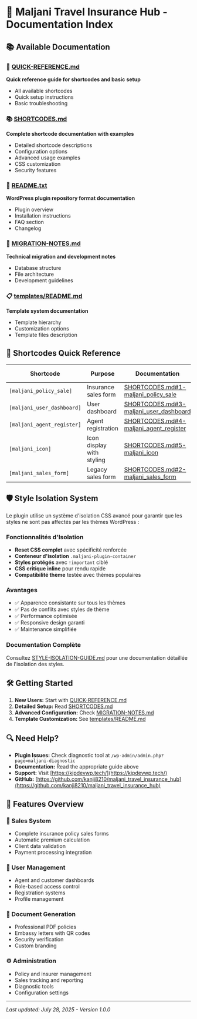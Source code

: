 # 📖 Maljani Travel Insurance Hub - Documentation Index

## 📚 Available Documentation

### 🚀 [QUICK-REFERENCE.md](QUICK-REFERENCE.md)
**Quick reference guide for shortcodes and basic setup**
- All available shortcodes
- Quick setup instructions
- Basic troubleshooting

### 📚 [SHORTCODES.md](SHORTCODES.md)
**Complete shortcode documentation with examples**
- Detailed shortcode descriptions
- Configuration options
- Advanced usage examples
- CSS customization
- Security features

### 📄 [README.txt](README.txt)
**WordPress plugin repository format documentation**
- Plugin overview
- Installation instructions
- FAQ section
- Changelog

### 🔧 [MIGRATION-NOTES.md](MIGRATION-NOTES.md)
**Technical migration and development notes**
- Database structure
- File architecture
- Development guidelines

### 📋 [templates/README.md](templates/README.md)
**Template system documentation**
- Template hierarchy
- Customization options
- Template files description

## 🎯 Shortcodes Quick Reference

| Shortcode | Purpose | Documentation | Style Protection |
|-----------|---------|---------------|------------------|
| `[maljani_policy_sale]` | Insurance sales form | [SHORTCODES.md#1-maljani_policy_sale](SHORTCODES.md#1-maljani_policy_sale) | ✅ Isolated |
| `[maljani_user_dashboard]` | User dashboard | [SHORTCODES.md#3-maljani_user_dashboard](SHORTCODES.md#3-maljani_user_dashboard) | ✅ Isolated |
| `[maljani_agent_register]` | Agent registration | [SHORTCODES.md#4-maljani_agent_register](SHORTCODES.md#4-maljani_agent_register) | ✅ Isolated |
| `[maljani_icon]` | Icon display with styling | [SHORTCODES.md#5-maljani_icon](SHORTCODES.md#5-maljani_icon) | ✅ Isolated |
| `[maljani_sales_form]` | Legacy sales form | [SHORTCODES.md#2-maljani_sales_form](SHORTCODES.md#2-maljani_sales_form) | ✅ Isolated |

## 🛡️ Style Isolation System

Le plugin utilise un système d'isolation CSS avancé pour garantir que les styles ne sont pas affectés par les thèmes WordPress :

### Fonctionnalités d'Isolation
- **Reset CSS complet** avec spécificité renforcée
- **Conteneur d'isolation** `.maljani-plugin-container`
- **Styles protégés** avec `!important` ciblé
- **CSS critique inline** pour rendu rapide
- **Compatibilité thème** testée avec thèmes populaires

### Avantages
- ✅ Apparence consistante sur tous les thèmes
- ✅ Pas de conflits avec styles de thème
- ✅ Performance optimisée
- ✅ Responsive design garanti
- ✅ Maintenance simplifiée

### Documentation Complète
Consultez [STYLE-ISOLATION-GUIDE.md](STYLE-ISOLATION-GUIDE.md) pour une documentation détaillée de l'isolation des styles.

## 🛠️ Getting Started

1. **New Users:** Start with [QUICK-REFERENCE.md](QUICK-REFERENCE.md)
2. **Detailed Setup:** Read [SHORTCODES.md](SHORTCODES.md)
3. **Advanced Configuration:** Check [MIGRATION-NOTES.md](MIGRATION-NOTES.md)
4. **Template Customization:** See [templates/README.md](templates/README.md)

## 🔍 Need Help?

- **Plugin Issues:** Check diagnostic tool at `/wp-admin/admin.php?page=maljani-diagnostic`
- **Documentation:** Read the appropriate guide above
- **Support:** Visit [https://kipdevwp.tech/](https://kipdevwp.tech/)
- **GitHub:** [https://github.com/kanji8210/maljani_travel_insurance_hub](https://github.com/kanji8210/maljani_travel_insurance_hub)

## 📱 Features Overview

### 🛒 Sales System
- Complete insurance policy sales forms
- Automatic premium calculation
- Client data validation
- Payment processing integration

### 👥 User Management
- Agent and customer dashboards
- Role-based access control
- Registration systems
- Profile management

### 📄 Document Generation
- Professional PDF policies
- Embassy letters with QR codes
- Security verification
- Custom branding

### ⚙️ Administration
- Policy and insurer management
- Sales tracking and reporting
- Diagnostic tools
- Configuration settings

---

*Last updated: July 28, 2025 - Version 1.0.0*
